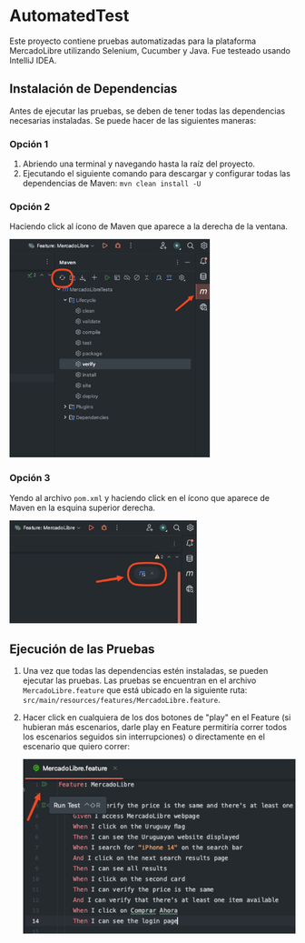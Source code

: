 # AutomatedTest

Este proyecto contiene pruebas automatizadas para la plataforma MercadoLibre utilizando Selenium, Cucumber y Java. Fue testeado usando IntelliJ IDEA.

## Instalación de Dependencias 

Antes de ejecutar las pruebas, se deben de tener todas las dependencias necesarias instaladas. Se puede hacer de las siguientes maneras:

### Opción 1 

1. Abriendo una terminal y navegando hasta la raíz del proyecto. 
2. Ejecutando el siguiente comando para descargar y configurar todas las dependencias de Maven: ```mvn clean install -U```

### Opción 2

Haciendo click al ícono de Maven que aparece a la derecha de la ventana. 

<img src="./README.assets/image-2023090495638034 PM.png" alt="image-2023090495638034 PM" style="zoom: 67%;" />

### Opción 3

Yendo al archivo ```pom.xml``` y haciendo click en el ícono que aparece de Maven en la esquina superior derecha.

<img src="./README.assets/image-2023090495752964 PM.png" alt="image-2023090495752964 PM" style="zoom:67%;" />

## Ejecución de las Pruebas

1. Una vez que todas las dependencias estén instaladas, se pueden ejecutar las pruebas. Las pruebas se encuentran en el archivo `MercadoLibre.feature` que está ubicado en la siguiente ruta: ```src/main/resources/features/MercadoLibre.feature```.

2. Hacer click en cualquiera de los dos botones de "play" en el Feature (si hubieran más escenarios, darle play en Feature permitiría correr todos los escenarios seguidos sin interrupciones) o directamente en el escenario que quiero correr:

   <img src="./README.assets/image-20230904101833427 PM.png" alt="image-20230904101833427 PM"  />

